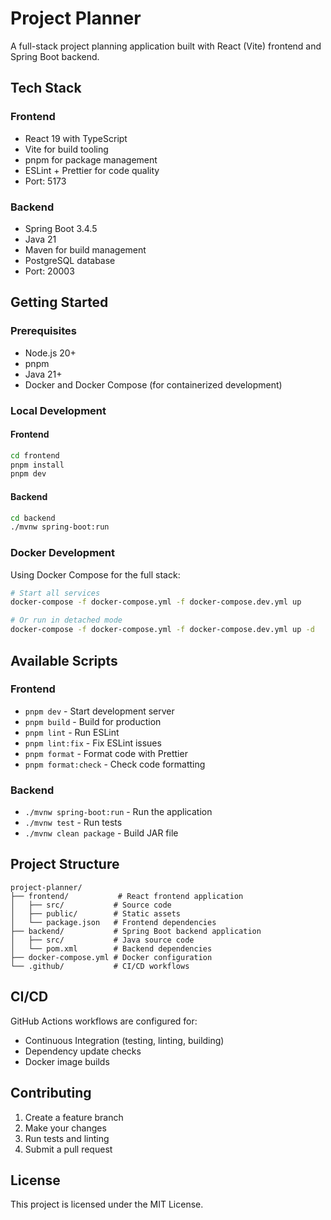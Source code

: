 # Project Planner

A full-stack project planning application built with React (Vite) frontend and Spring Boot backend.

## Tech Stack

### Frontend
- React 19 with TypeScript
- Vite for build tooling
- pnpm for package management
- ESLint + Prettier for code quality
- Port: 5173

### Backend
- Spring Boot 3.4.5
- Java 21
- Maven for build management
- PostgreSQL database
- Port: 20003

## Getting Started

### Prerequisites
- Node.js 20+
- pnpm
- Java 21+
- Docker and Docker Compose (for containerized development)

### Local Development

#### Frontend
```bash
cd frontend
pnpm install
pnpm dev
```

#### Backend
```bash
cd backend
./mvnw spring-boot:run
```

### Docker Development

Using Docker Compose for the full stack:

```bash
# Start all services
docker-compose -f docker-compose.yml -f docker-compose.dev.yml up

# Or run in detached mode
docker-compose -f docker-compose.yml -f docker-compose.dev.yml up -d
```

## Available Scripts

### Frontend
- `pnpm dev` - Start development server
- `pnpm build` - Build for production
- `pnpm lint` - Run ESLint
- `pnpm lint:fix` - Fix ESLint issues
- `pnpm format` - Format code with Prettier
- `pnpm format:check` - Check code formatting

### Backend
- `./mvnw spring-boot:run` - Run the application
- `./mvnw test` - Run tests
- `./mvnw clean package` - Build JAR file

## Project Structure

```
project-planner/
├── frontend/           # React frontend application
│   ├── src/           # Source code
│   ├── public/        # Static assets
│   └── package.json   # Frontend dependencies
├── backend/           # Spring Boot backend application
│   ├── src/           # Java source code
│   └── pom.xml        # Backend dependencies
├── docker-compose.yml # Docker configuration
└── .github/           # CI/CD workflows
```

## CI/CD

GitHub Actions workflows are configured for:
- Continuous Integration (testing, linting, building)
- Dependency update checks
- Docker image builds

## Contributing

1. Create a feature branch
2. Make your changes
3. Run tests and linting
4. Submit a pull request

## License

This project is licensed under the MIT License.